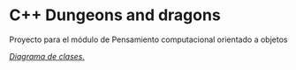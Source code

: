 # C++ Dungeons and dragons

Proyecto para el módulo de Pensamiento computacional orientado a objetos

[_Diagrama de clases._](https://lucid.app/lucidchart/9a9f2261-cf48-4fc3-8f1b-f23c7dc4007b/edit?invitationId=inv_c10029f9-e0eb-45a0-a275-c0ceb0d4ad50)
